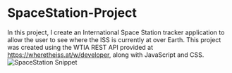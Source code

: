 # SpaceStation-Project
In this project, I create an International Space Station tracker application to allow the user to see where the ISS is currently at over Earth.  This project was created using the WTIA REST API provided at https://wheretheiss.at/w/developer, along with JavaScript and CSS.
![SpaceStation Snippet](https://user-images.githubusercontent.com/89651714/142345707-2e521be4-1dff-4342-a88f-d9c3a0e7cbc0.PNG)
